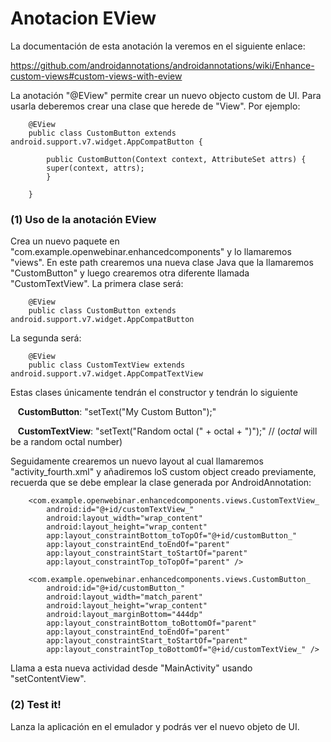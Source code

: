 # Anotacion EView

La documentación de esta anotación la veremos en el siguiente enlace:

<https://github.com/androidannotations/androidannotations/wiki/Enhance-custom-views#custom-views-with-eview>

La anotación "@EView" permite crear un nuevo objecto custom de UI. Para usarla deberemos crear una clase que herede de "View". Por ejemplo:

```
	@EView
	public class CustomButton extends android.support.v7.widget.AppCompatButton {

	    public CustomButton(Context context, AttributeSet attrs) {
		super(context, attrs);
	    }

	}
```

### (1) Uso de la anotación EView

Crea un nuevo paquete en "com.example.openwebinar.enhancedcomponents" y lo llamaremos "views".
En este path crearemos una nueva clase Java que la llamaremos "CustomButton" y luego crearemos otra diferente llamada "CustomTextView".
La primera clase será:

```
	@EView
	public class CustomButton extends android.support.v7.widget.AppCompatButton
```

La segunda será:

```
	@EView
	public class CustomTextView extends android.support.v7.widget.AppCompatTextView
```

Estas clases únicamente tendrán el constructor y tendrán lo siguiente

&nbsp;&nbsp;&nbsp;**CustomButton**: "setText("My Custom Button");"

&nbsp;&nbsp;&nbsp;**CustomTextView**: "setText("Random octal (" + octal + ")");" // (*octal* will be a random octal number)

Seguidamente crearemos un nuevo layout al cual llamaremos "activity_fourth.xml" y añadiremos loS custom object creado previamente, recuerda que se debe emplear la clase generada por AndroidAnnotation:

```
    <com.example.openwebinar.enhancedcomponents.views.CustomTextView_
        android:id="@+id/customTextView_"
        android:layout_width="wrap_content"
        android:layout_height="wrap_content"
        app:layout_constraintBottom_toTopOf="@+id/customButton_"
        app:layout_constraintEnd_toEndOf="parent"
        app:layout_constraintStart_toStartOf="parent"
        app:layout_constraintTop_toTopOf="parent" />

    <com.example.openwebinar.enhancedcomponents.views.CustomButton_
        android:id="@+id/customButton_"
        android:layout_width="match_parent"
        android:layout_height="wrap_content"
        android:layout_marginBottom="444dp"
        app:layout_constraintBottom_toBottomOf="parent"
        app:layout_constraintEnd_toEndOf="parent"
        app:layout_constraintStart_toStartOf="parent"
        app:layout_constraintTop_toBottomOf="@+id/customTextView_" />
```

Llama a esta nueva actividad desde "MainActivity" usando "setContentView".

### (2) Test it!

Lanza la aplicación en el emulador y podrás ver el nuevo objeto de UI.

